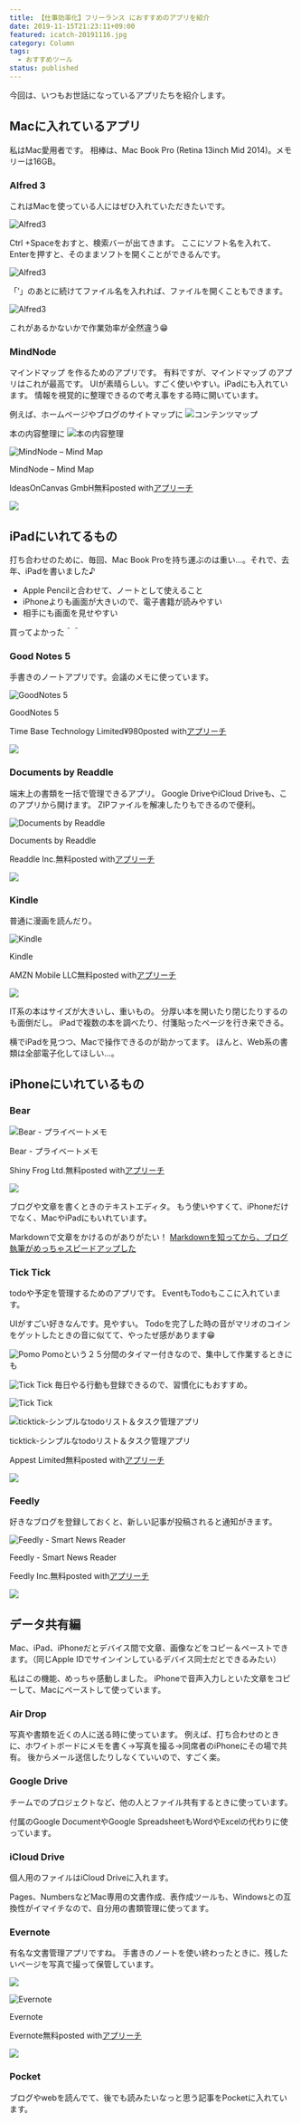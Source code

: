 ```yaml
---
title: 【仕事効率化】フリーランス におすすめのアプリを紹介
date: 2019-11-15T21:23:11+09:00
featured: icatch-20191116.jpg
category: Column
tags:
  - おすすめツール
status: published
---
```


今回は、いつもお世話になっているアプリたちを紹介します。

## Macに入れているアプリ

私はMac愛用者です。
相棒は、Mac Book Pro (Retina 13inch Mid 2014)。メモリーは16GB。

### Alfred 3

これはMacを使っている人にはぜひ入れていただきたいです。

![Alfred3](ss_alfred_01_20191115.jpg)

Ctrl +Spaceをおすと、検索バーが出てきます。
ここにソフト名を入れて、Enterを押すと、そのままソフトを開くことができるんです。

![Alfred3](ss_alfred_02_20191115.jpg)

 「’」のあとに続けてファイル名を入れれば、ファイルを開くこともできます。

![Alfred3](ss_alfred_03_20191115.jpg)

これがあるかないかで作業効率が全然違う😁

### MindNode

マインドマップ を作るためのアプリです。
有料ですが、マインドマップ のアプリはこれが最高です。
UIが素晴らしい。すごく使いやすい。iPadにも入れています。
情報を視覚的に整理できるので考え事をする時に開いています。

例えば、ホームページやブログのサイトマップに
![コンテンツマップ](SS-sitemap-01.jpg)

本の内容整理に
![本の内容整理](ss_mindnode_20191115.jpg)
<div class="appreach"><img src="https://is1-ssl.mzstatic.com/image/thumb/Purple113/v4/ee/e1/04/eee104b6-f020-4c55-133f-5c8faf676b4d/source/512x512bb.jpg" alt="MindNode – Mind Map" class="appreach__icon"><div class="appreach__detail"><p class="appreach__name">MindNode – Mind Map</p><p class="appreach__info"><span class="appreach__developper">IdeasOnCanvas GmbH</span><span class="appreach__price">無料</span><span class="appreach__posted">posted with<a href="https://mama-hack.com/app-reach/" title="アプリーチ" target="_blank" rel="nofollow">アプリーチ</a></span></p></div><div class="appreach__links"><a href="https://apps.apple.com/jp/app/mindnode-mind-map/id1218718027?uo=4" target="_blank" rel="nofollow" class="appreach__aslink"><img src="https://nabettu.github.io/appreach/img/itune_ja.svg"></a></div></div>

## iPadにいれてるもの

打ち合わせのために、毎回、Mac Book Proを持ち運ぶのは重い…。それで、去年、iPadを書いました♪

* Apple Pencilと合わせて、ノートとして使えること
* iPhoneよりも画面が大きいので、電子書籍が読みやすい
* 相手にも画面を見せやすい

買ってよかった＾＾

### Good Notes 5

手書きのノートアプリです。会議のメモに使っています。

<div class="appreach"><img src="https://is4-ssl.mzstatic.com/image/thumb/Purple123/v4/8e/db/d0/8edbd0ad-ed48-22d0-edd6-be49c3375bb2/source/512x512bb.jpg" alt="GoodNotes 5" class="appreach__icon"><div class="appreach__detail"><p class="appreach__name">GoodNotes 5</p><p class="appreach__info"><span class="appreach__developper">Time Base Technology Limited</span><span class="appreach__price">¥980</span><span class="appreach__posted">posted with<a href="https://mama-hack.com/app-reach/" title="アプリーチ" target="_blank" rel="nofollow">アプリーチ</a></span></p></div><div class="appreach__links"><a href="https://apps.apple.com/jp/app/goodnotes-5/id1444383602?uo=4" target="_blank" rel="nofollow" class="appreach__aslink"><img src="https://nabettu.github.io/appreach/img/itune_ja.svg"></a></div></div>

### Documents by Readdle

端末上の書類を一括で管理できるアプリ。
Google DriveやiCloud Driveも、このアプリから開けます。
ZIPファイルを解凍したりもできるので便利。

<div class="appreach"><img src="https://is5-ssl.mzstatic.com/image/thumb/Purple123/v4/ad/70/ac/ad70acc5-a606-7b3b-94ac-620834f95f2f/source/512x512bb.jpg" alt="Documents by Readdle" class="appreach__icon"><div class="appreach__detail"><p class="appreach__name">Documents by Readdle</p><p class="appreach__info"><span class="appreach__developper">Readdle Inc.</span><span class="appreach__price">無料</span><span class="appreach__posted">posted with<a href="https://mama-hack.com/app-reach/" title="アプリーチ" target="_blank" rel="nofollow">アプリーチ</a></span></p></div><div class="appreach__links"><a href="https://apps.apple.com/jp/app/documents-by-readdle/id364901807?uo=4" target="_blank" rel="nofollow" class="appreach__aslink"><img src="https://nabettu.github.io/appreach/img/itune_ja.svg"></a></div></div>


### Kindle

普通に漫画を読んだり。

<div class="appreach"><img src="https://is4-ssl.mzstatic.com/image/thumb/Purple113/v4/5d/ba/44/5dba44df-8ad7-8ed0-bef4-7f0c398d783a/source/512x512bb.jpg" alt="Kindle" class="appreach__icon"><div class="appreach__detail"><p class="appreach__name">Kindle</p><p class="appreach__info"><span class="appreach__developper">AMZN Mobile LLC</span><span class="appreach__price">無料</span><span class="appreach__posted">posted with<a href="https://mama-hack.com/app-reach/" title="アプリーチ" target="_blank" rel="nofollow">アプリーチ</a></span></p></div><div class="appreach__links"><a href="https://apps.apple.com/jp/app/kindle/id302584613?uo=4" target="_blank" rel="nofollow" class="appreach__aslink"><img src="https://nabettu.github.io/appreach/img/itune_ja.svg"></a></div></div>


IT系の本はサイズが大きいし、重いもの。
分厚い本を開いたり閉じたりするのも面倒だし。
iPadで複数の本を調べたり、付箋貼ったページを行き来できる。

横でiPadを見つつ、Macで操作できるのが助かってます。
ほんと、Web系の書類は全部電子化してほしい…。

## iPhoneにいれているもの

### Bear

<div class="appreach"><img src="https://is5-ssl.mzstatic.com/image/thumb/Purple123/v4/25/87/40/25874033-d5f1-0fc1-45ce-2c2c3a51cba1/source/512x512bb.jpg" alt="Bear - プライベートメモ" class="appreach__icon"><div class="appreach__detail"><p class="appreach__name">Bear - プライベートメモ</p><p class="appreach__info"><span class="appreach__developper">Shiny Frog Ltd.</span><span class="appreach__price">無料</span><span class="appreach__posted">posted with<a href="https://mama-hack.com/app-reach/" title="アプリーチ" target="_blank" rel="nofollow">アプリーチ</a></span></p></div><div class="appreach__links"><a href="https://apps.apple.com/jp/app/bear-%25E3%2583%2597%25E3%2583%25A9%25E3%2582%25A4%25E3%2583%2599%25E3%2583%25BC%25E3%2583%2588%25E3%2583%25A1%25E3%2583%25A2/id1016366447?uo=4" rel="nofollow" class="appreach__aslink" target="_blank"><img src="https://nabettu.github.io/appreach/img/itune_ja.svg"></a></div></div>

ブログや文章を書くときのテキストエディタ。
もう使いやすくて、iPhoneだけでなく、MacやiPadにもいれています。

Markdownで文章をかけるのがありがたい！
[Markdownを知ってから、ブログ執筆がめっちゃスピードアップした](/markdown/)

### Tick Tick

todoや予定を管理するためのアプリです。
EventもTodoもここに入れています。

UIがすごい好きなんです。見やすい。
Todoを完了した時の音がマリオのコインをゲットしたときの音に似てて、やったぜ感があります😁


![Pomo](ss_ticktick_20191115.jpg)
Pomoという２５分間のタイマー付きなので、集中して作業するときにも


![Tick Tick](ss_ticktick_pomo_20191115.jpg)
毎日やる行動も登録できるので、習慣化にもおすすめ。


![Tick Tick](ss_ticktick_habit_20191115-1.jpg)


<div class="appreach"><img src="https://is4-ssl.mzstatic.com/image/thumb/Purple114/v4/ad/80/3d/ad803dac-8cd5-5eed-f1f8-3c9ebce0d2f1/source/512x512bb.jpg" alt="ticktick-シンプルなtodoリスト＆タスク管理アプリ" class="appreach__icon"><div class="appreach__detail"><p class="appreach__name">ticktick-シンプルなtodoリスト＆タスク管理アプリ</p><p class="appreach__info"><span class="appreach__developper">Appest Limited</span><span class="appreach__price">無料</span><span class="appreach__posted">posted with<a href="https://mama-hack.com/app-reach/" title="アプリーチ" target="_blank" rel="nofollow">アプリーチ</a></span></p></div><div class="appreach__links"><a href="https://apps.apple.com/jp/app/ticktick-%25E3%2582%25B7%25E3%2583%25B3%25E3%2583%2597%25E3%2583%25AB%25E3%2581%25AAtodo%25E3%2583%25AA%25E3%2582%25B9%25E3%2583%2588-%25E3%2582%25BF%25E3%2582%25B9%25E3%2582%25AF%25E7%25AE%25A1%25E7%2590%2586%25E3%2582%25A2%25E3%2583%2597%25E3%2583%25AA/id626144601?uo=4" target="_blank" rel="nofollow" class="appreach__aslink"><img src="https://nabettu.github.io/appreach/img/itune_ja.svg"></a></div></div>

### Feedly

好きなブログを登録しておくと、新しい記事が投稿されると通知がきます。

<div class="appreach"><img src="https://is4-ssl.mzstatic.com/image/thumb/Purple114/v4/3e/ce/49/3ece4929-7e64-234f-241f-1b73e22748d7/source/512x512bb.jpg" alt="Feedly - Smart News Reader" class="appreach__icon" style=""><div class="appreach__detail" style=""><p class="appreach__name">Feedly - Smart News Reader</p><p class="appreach__info"><span class="appreach__developper">Feedly Inc.</span><span class="appreach__price">無料</span><span class="appreach__posted">posted with<a href="https://mama-hack.com/app-reach/" title="アプリーチ" target="_blank" rel="nofollow">アプリーチ</a></span></p></div><div class="appreach__links" style=""><a href="https://apps.apple.com/jp/app/feedly-smart-news-reader/id396069556?uo=4" target="_blank" rel="nofollow" class="appreach__aslink"><img src="https://nabettu.github.io/appreach/img/itune_ja.svg"></a></div></div>

## データ共有編

Mac、iPad、iPhoneだとデバイス間で文章、画像などをコピー＆ペーストできます。（同じApple IDでサインインしているデバイス同士だとできるみたい）

私はこの機能、めっちゃ感動しました。
iPhoneで音声入力しといた文章をコピーして、Macにペーストして使っています。

### Air Drop

写真や書類を近くの人に送る時に使っています。
例えば、打ち合わせのときに、ホワイトボードにメモを書く→写真を撮る→同席者のiPhoneにその場で共有。
後からメール送信したりしなくていいので、すごく楽。

### Google Drive

チームでのプロジェクトなど、他の人とファイル共有するときに使っています。

付属のGoogle DocumentやGoogle SpreadsheetもWordやExcelの代わりに使っています。

### iCloud Drive

個人用のファイルはiCloud Driveに入れます。

Pages、NumbersなどMac専用の文書作成、表作成ツールも、Windowsとの互換性がイマイチなので、自分用の書類管理に使ってます。

### Evernote

有名な文書管理アプリですね。
手書きのノートを使い終わったときに、残したいページを写真で撮って保管しています。

![](ss_evernote_20191115.jpg)

<div class="appreach"><img src="https://is4-ssl.mzstatic.com/image/thumb/Purple123/v4/85/c9/e8/85c9e806-0333-885a-31bc-4d70dae9d6e0/source/512x512bb.jpg" alt="Evernote" class="appreach__icon"><div class="appreach__detail"><p class="appreach__name">Evernote</p><p class="appreach__info"><span class="appreach__developper">Evernote</span><span class="appreach__price">無料</span><span class="appreach__posted">posted with<a href="https://mama-hack.com/app-reach/" title="アプリーチ" target="_blank" rel="nofollow">アプリーチ</a></span></p></div><div class="appreach__links"><a href="https://apps.apple.com/jp/app/evernote/id281796108?uo=4" target="_blank" rel="nofollow" class="appreach__aslink"><img src="https://nabettu.github.io/appreach/img/itune_ja.svg"></a></div></div>

### Pocket
ブログやwebを読んでて、後でも読みたいなっと思う記事をPocketに入れています。

